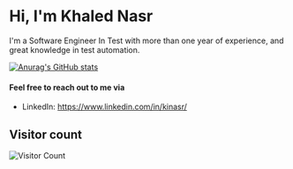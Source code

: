 # Hi, I'm Khaled Nasr

I'm a Software Engineer In Test with more than one year of experience, and great knowledge in test automation.



[![Anurag's GitHub stats](https://github-readme-stats.vercel.app/api?username=Kinasr)](https://github.com/anuraghazra/github-readme-stats)



#### Feel free to reach out to me via
- LinkedIn: https://www.linkedin.com/in/kinasr/


## Visitor count
![Visitor Count](https://profile-counter.glitch.me/Kinasr/count.svg)
